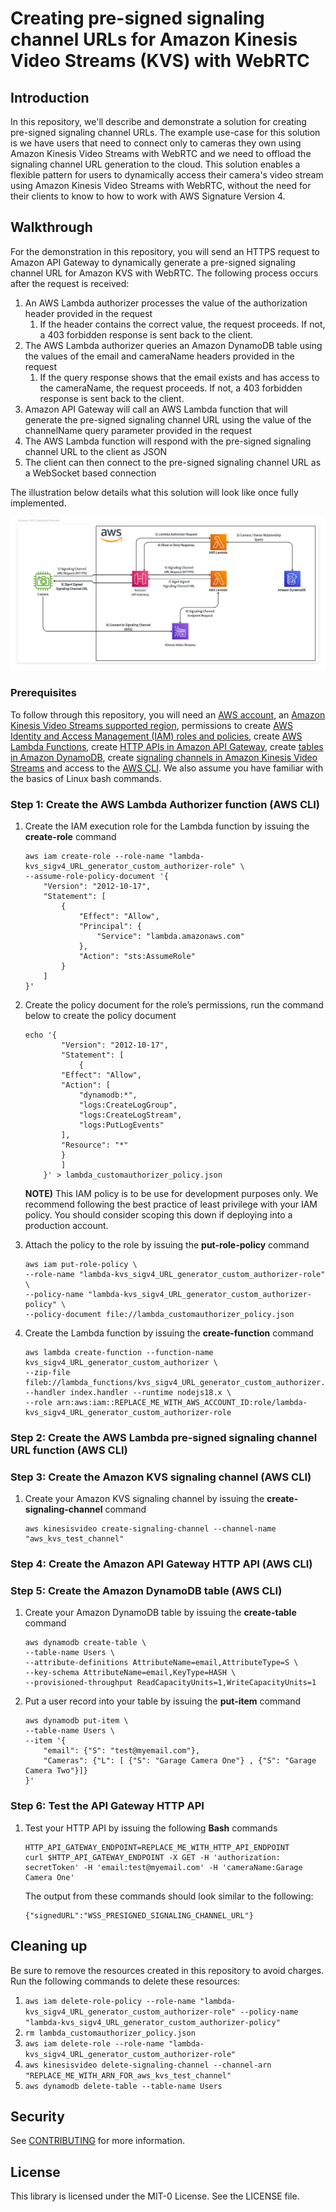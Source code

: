 # Creating pre-signed signaling channel URLs for Amazon Kinesis Video Streams (KVS) with WebRTC

## Introduction
In this repository, we'll describe and demonstrate a solution for creating pre-signed signaling channel URLs. The example use-case for this solution is we have users that need to connect only to cameras they own using Amazon Kinesis Video Streams with WebRTC and we need to offload the signaling channel URL generation to the cloud. This solution enables a flexible pattern for users to dynamically access their camera's video stream using Amazon Kinesis Video Streams with WebRTC, without the need for their clients to know to how to work with AWS Signature Version 4.

## Walkthrough
For the demonstration in this repository, you will send an HTTPS request to Amazon API Gateway to dynamically generate a pre-signed signaling channel URL for Amazon KVS with WebRTC. The following process occurs after the request is received:
1. An AWS Lambda authorizer processes the value of the authorization header provided in the request
   1. If the header contains the correct value, the request proceeds. If not, a 403 forbidden response is sent back to the client.
2. The AWS Lambda authorizer queries an Amazon DynamoDB table using the values of the email and cameraName headers provided in the request
   1. If the query response shows that the email exists and has access to the cameraName, the request proceeds. If not, a 403 forbidden response is sent back to the client.
3. Amazon API Gateway will call an AWS Lambda function that will generate the pre-signed signaling channel URL using the value of the channelName query parameter provided in the request
4. The AWS Lambda function will respond with the pre-signed signaling channel URL to the client as JSON
5. The client can then connect to the pre-signed signaling channel URL as a WebSocket based connection 

The illustration below details what this solution will look like once fully implemented.

<img src="./assets/Solution%20Overview.png" />

<br /> 

### Prerequisites
To follow through this repository, you will need an <a href="https://console.aws.amazon.com/" >AWS account</a>, an <a href="https://aws.amazon.com/about-aws/global-infrastructure/regional-product-services/" >Amazon Kinesis Video Streams supported region</a>, permissions to create <a href="https://docs.aws.amazon.com/IAM/latest/UserGuide/id_roles.html" > AWS Identity and Access Management (IAM) roles and policies</a>, create <a href="https://docs.aws.amazon.com/lambda/latest/dg/getting-started.html#getting-started-create-function"> AWS Lambda Functions</a>, create <a href="https://docs.aws.amazon.com/apigateway/latest/developerguide/api-gateway-http-tutorials.html"> HTTP APIs in Amazon API Gateway</a>, create <a href="https://docs.aws.amazon.com/amazondynamodb/latest/developerguide/getting-started-step-1.html"> tables in Amazon DynamoDB</a>, create <a href="https://docs.aws.amazon.com/kinesisvideostreams-webrtc-dg/latest/devguide/gs-createchannel.html"> signaling channels in Amazon Kinesis Video Streams</a> and access to the <a href="https://aws.amazon.com/cli/">AWS CLI</a>. We also assume you have familiar with the basics of Linux bash commands.


### Step 1: Create the AWS Lambda Authorizer function (AWS CLI)
1. Create the IAM execution role for the Lambda function by issuing the <b>create-role</b> command
    ```   
    aws iam create-role --role-name "lambda-kvs_sigv4_URL_generator_custom_authorizer-role" \
    --assume-role-policy-document '{
        "Version": "2012-10-17",
        "Statement": [
            {
                "Effect": "Allow",
                "Principal": {
                    "Service": "lambda.amazonaws.com"
                },
                "Action": "sts:AssumeRole"
            }
        ]
    }'
    ```
2. Create the policy document for the role’s permissions, run the command below to create the policy document

    ```
    echo '{
            "Version": "2012-10-17",
            "Statement": [
                {
            "Effect": "Allow",
            "Action": [
                "dynamodb:*",
                "logs:CreateLogGroup",
                "logs:CreateLogStream",
                "logs:PutLogEvents"
            ],
            "Resource": "*"
            }
            ]
        }' > lambda_customauthorizer_policy.json
    ```
    <b>NOTE)</b> This IAM policy is to be use for development purposes only. We recommend following the best practice of least privilege with your IAM policy. You should consider scoping this down if deploying into a production account. 

3. Attach the policy to the role by issuing the <b>put-role-policy</b> command

    ```
    aws iam put-role-policy \
    --role-name "lambda-kvs_sigv4_URL_generator_custom_authorizer-role" \
    --policy-name "lambda-kvs_sigv4_URL_generator_custom_authorizer-policy" \
    --policy-document file://lambda_customauthorizer_policy.json
    ```

4. Create the Lambda function by issuing the <b>create-function</b> command

    ```
    aws lambda create-function --function-name kvs_sigv4_URL_generator_custom_authorizer \
    --zip-file fileb://lambda_functions/kvs_sigv4_URL_generator_custom_authorizer.zip --handler index.handler --runtime nodejs18.x \
    --role arn:aws:iam::REPLACE_ME_WITH_AWS_ACCOUNT_ID:role/lambda-kvs_sigv4_URL_generator_custom_authorizer-role
    ```

### Step 2: Create the AWS Lambda pre-signed signaling channel URL function (AWS CLI)

### Step 3: Create the Amazon KVS signaling channel (AWS CLI)
1. Create your Amazon KVS signaling channel by issuing the <b>create-signaling-channel</b> command
    ```   
    aws kinesisvideo create-signaling-channel --channel-name "aws_kvs_test_channel"
    ```

### Step 4: Create the Amazon API Gateway HTTP API (AWS CLI)

### Step 5: Create the Amazon DynamoDB table (AWS CLI)
1. Create your Amazon DynamoDB table by issuing the <b>create-table</b> command
    ```   
    aws dynamodb create-table \
    --table-name Users \
    --attribute-definitions AttributeName=email,AttributeType=S \
    --key-schema AttributeName=email,KeyType=HASH \
    --provisioned-throughput ReadCapacityUnits=1,WriteCapacityUnits=1
    ```
2. Put a user record into your table by issuing the <b>put-item</b> command
    ```   
    aws dynamodb put-item \
    --table-name Users \
    --item '{
        "email": {"S": "test@myemail.com"},
        "Cameras": {"L": [ {"S": "Garage Camera One"} , {"S": "Garage Camera Two"}]}
    }' 
    ```


### Step 6: Test the API Gateway HTTP API

1. Test your HTTP API by issuing the following <b>Bash</b> commands
    ```
    HTTP_API_GATEWAY_ENDPOINT=REPLACE_ME_WITH_HTTP_API_ENDPOINT
    curl $HTTP_API_GATEWAY_ENDPOINT -X GET -H 'authorization: secretToken' -H 'email:test@myemail.com' -H 'cameraName:Garage Camera One'
    ```

    The output from these commands should look similar to the following:
    ```
    {"signedURL":"WSS_PRESIGNED_SIGNALING_CHANNEL_URL"}
    ```

## Cleaning up
Be sure to remove the resources created in this repository to avoid charges. Run the following commands to delete these resources:
1. ```aws iam delete-role-policy --role-name "lambda-kvs_sigv4_URL_generator_custom_authorizer-role" --policy-name "lambda-kvs_sigv4_URL_generator_custom_authorizer-policy"```
2. ```rm lambda_customauthorizer_policy.json```
3. ```aws iam delete-role --role-name "lambda-kvs_sigv4_URL_generator_custom_authorizer-role"```
4. ```aws kinesisvideo delete-signaling-channel --channel-arn "REPLACE_ME_WITH_ARN_FOR_aws_kvs_test_channel"```
5. ```aws dynamodb delete-table --table-name Users```

## Security

See [CONTRIBUTING](CONTRIBUTING.md#security-issue-notifications) for more information.

## License

This library is licensed under the MIT-0 License. See the LICENSE file.

